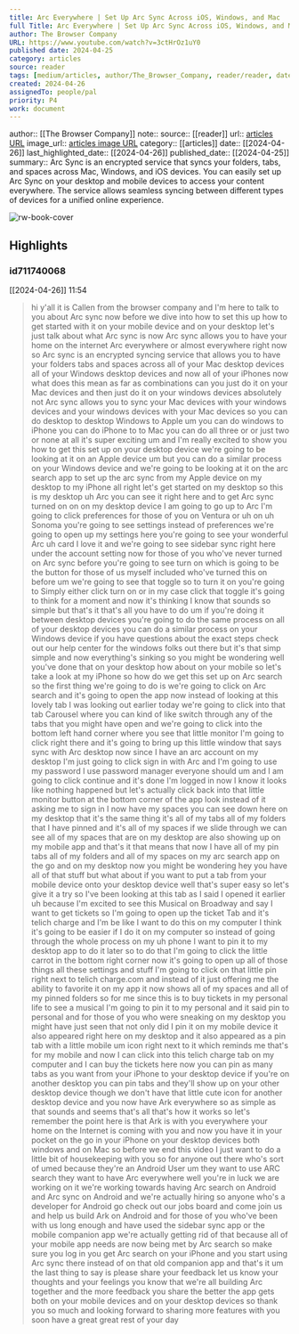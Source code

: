 ```yaml
---
title: Arc Everywhere | Set Up Arc Sync Across iOS, Windows, and Mac
full Title: Arc Everywhere | Set Up Arc Sync Across iOS, Windows, and Mac
author: The Browser Company
URL: https://www.youtube.com/watch?v=3ctHrOz1uY0
published date: 2024-04-25
category: articles
source: reader
tags: [medium/articles, author/The_Browser_Company, reader/reader, date/2024-04-26, area/reader]
created: 2024-04-26
assignedTo: people/pal
priority: P4
work: document
---
```

author:: [[The Browser Company]]
note:: 
source:: [[reader]]
url:: [articles URL](https://www.youtube.com/watch?v=3ctHrOz1uY0)
image_url:: [articles image URL](https://i.ytimg.com/vi/3ctHrOz1uY0/maxresdefault.jpg)
category:: [[articles]]
date:: [[2024-04-26]]
last_highlighted_date:: [[2024-04-26]]
published_date:: [[2024-04-25]]
summary:: Arc Sync is an encrypted service that syncs your folders, tabs, and spaces across Mac, Windows, and iOS devices. You can easily set up Arc Sync on your desktop and mobile devices to access your content everywhere. The service allows seamless syncing between different types of devices for a unified online experience.


![rw-book-cover](https://i.ytimg.com/vi/3ctHrOz1uY0/maxresdefault.jpg)

## Highlights
### id711740068
[[2024-04-26]] 11:54
> hi y'all it is Callen from the browser company and I'm here to talk to you about Arc sync now before we dive into how to set this up how to get started with it on your mobile device and on your desktop let's just talk about what Arc sync is now Arc sync allows you to have your home on the internet Arc everywhere or almost everywhere right now so Arc sync is an encrypted syncing service that allows you to have your folders tabs and spaces across all of your Mac desktop devices all of your
> Windows desktop devices and now all of your iPhones now what does this mean as far as combinations can you just do it on your Mac devices and then just do it on your windows devices absolutely not Arc sync allows you to sync your Mac devices with your windows devices and your windows devices with your Mac devices so you can do desktop to desktop Windows to Apple um you can do windows to iPhone you can do iPhone to to Mac you can do all three or or just two or
> none at all it's super exciting um and I'm really excited to show you how to get this set up on your desktop device we're going to be looking at it on an Apple device um but you can do a similar process on your Windows device and we're going to be looking at it on the arc search app to set up the arc sync from my Apple device on my desktop to my iPhone all right let's get started on my desktop so this is my desktop uh Arc you can see it right here and to get Arc sync turned on on on my desktop device I
> am going to go up to Arc I'm going to click preferences for those of you on Ventura or uh on uh Sonoma you're going to see settings instead of preferences we're going to open up my settings here you're going to see your wonderful Arc uh card I love it and we're going to see sidebar sync right here under the account setting now for those of you who've never turned on Arc sync before you're going to see turn on which is going to be the button for those of us myself included who've turned this on
> before um we're going to see that toggle so to turn it on you're going to Simply either click turn on or in my case click that toggle it's going to think for a moment and now it's thinking I know that sounds so simple but that's it that's all you have to do um if you're doing it between desktop devices you're going to do the same process on all of your desktop devices you can do a similar process on your Windows device if you have questions about the exact steps check out our help center for the windows folks out there but it's that simp simple and now
> everything's sinking so you might be wondering well you've done that on your desktop how about on your mobile so let's take a look at my iPhone so how do we get this set up on Arc search so the first thing we're going to do is we're going to click on Arc search and it's going to open the app now instead of looking at this lovely tab I was looking out earlier today we're going to click into that tab Carousel where you can kind of like switch through any of the tabs that you might have open and we're going to click
> into the bottom left hand corner where you see that little monitor I'm going to click right there and it's going to bring up this little window that says sync with Arc desktop now since I have an arc account on my desktop I'm just going to click sign in with Arc and I'm going to use my password I use password manager everyone should um and I am going to click continue and it's done I'm logged in now I know
> it looks like nothing happened but let's actually click back into that little monitor button at the bottom corner of the app look instead of it asking me to sign in I now have my spaces you can see down here on my desktop that it's the same thing it's all of my tabs all of my folders that I have pinned and it's all of my spaces if we slide through we can see all of my spaces that are on my desktop are also showing up on my mobile app
> and that's it that means that now I have all of my pin tabs all of my folders and all of my spaces on my arc search app on the go and on my desktop now you might be wondering hey you have all of that stuff but what about if you want to put a tab from your mobile device onto your desktop device well that's super easy so let's give it a try so I've been looking at this tab as I said I opened it earlier uh because I'm excited to see this Musical on Broadway and say I want to get tickets so I'm going to open up
> the ticket Tab and it's telich charge and I'm be like I want to do this on my computer I think it's going to be easier if I do it on my computer so instead of going through the whole process on my uh phone I want to pin it to my desktop app to do it later so to do that I'm going to click the little carrot in the bottom right corner now it's going to open up all of those things all these settings and stuff I'm going to click on that little pin right next to telich charge.com and instead of it just
> offering me the ability to favorite it on my app it now shows all of my spaces and all of my pinned folders so for me since this is to buy tickets in my personal life to see a musical I'm going to pin it to my personal and it said pin to personal and for those of you who were sneaking on my desktop you might have just seen that not only did I pin it on my mobile device it also appeared right here on my
> desktop and it also appeared as a pin tab with a little mobile um icon right next to it which reminds me that's for my mobile and now I can click into this telich charge tab on my computer and I can buy the tickets here now you can pin as many tabs as you want from your iPhone to your desktop device if you're on another desktop you can pin tabs and they'll show up on your other desktop device though we don't have that little cute icon for another desktop device and
> you now have Ark everywhere so as simple as that sounds and seems that's all that's how it works so let's remember the point here is that Ark is with you everywhere your home on the Internet is coming with you and now you have it in your pocket on the go in your iPhone on your desktop devices both windows and on Mac so before we end this video I just want to do a little bit of housekeeping with you so for anyone out there who's sort of umed because they're
> an Android User um they want to use ARC search they want to have Arc everywhere well you're in luck we are working on it we're working towards having Arc search on Android and Arc sync on Android and we're actually hiring so anyone who's a developer for Android go check out our jobs board and come join us and help us build Ark on Android and for those of you who've been with us long enough and have used the sidebar sync app or the mobile companion app we're actually getting rid of that because all of your mobile app needs are
> now being met by Arc search so make sure you log in you get Arc search on your iPhone and you start using Arc sync there instead of on that old companion app and that's it um the last thing to say is please share your feedback let us know your thoughts and your feelings you know that we're all building Arc together and the more feedback you share the better the app gets both on your mobile devices and on your desktop devices so thank you so much and looking forward to sharing more features with you soon have a great great rest of your
> day


